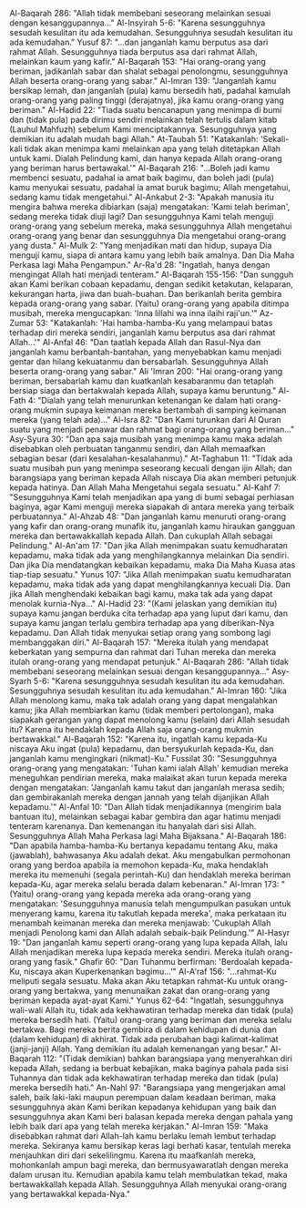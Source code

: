 Al-Baqarah 286: "Allah tidak membebani seseorang melainkan sesuai dengan kesanggupannya..."
Al-Insyirah 5-6: "Karena sesungguhnya sesudah kesulitan itu ada kemudahan. Sesungguhnya sesudah kesulitan itu ada kemudahan."
Yusuf 87: "...dan janganlah kamu berputus asa dari rahmat Allah. Sesungguhnya tiada berputus asa dari rahmat Allah, melainkan kaum yang kafir."
Al-Baqarah 153: "Hai orang-orang yang beriman, jadikanlah sabar dan shalat sebagai penolongmu, sesungguhnya Allah beserta orang-orang yang sabar."
Al-Imran 139: "Janganlah kamu bersikap lemah, dan janganlah (pula) kamu bersedih hati, padahal kamulah orang-orang yang paling tinggi (derajatnya), jika kamu orang-orang yang beriman."
Al-Hadid 22: "Tiada suatu bencanapun yang menimpa di bumi dan (tidak pula) pada dirimu sendiri melainkan telah tertulis dalam kitab (Lauhul Mahfuzh) sebelum Kami menciptakannya. Sesungguhnya yang demikian itu adalah mudah bagi Allah."
At-Taubah 51: "Katakanlah: 'Sekali-kali tidak akan menimpa kami melainkan apa yang telah ditetapkan Allah untuk kami. Dialah Pelindung kami, dan hanya kepada Allah orang-orang yang beriman harus bertawakal.'"
Al-Baqarah 216: "...Boleh jadi kamu membenci sesuatu, padahal ia amat baik bagimu, dan boleh jadi (pula) kamu menyukai sesuatu, padahal ia amat buruk bagimu; Allah mengetahui, sedang kamu tidak mengetahui."
Al-Ankabut 2-3: "Apakah manusia itu mengira bahwa mereka dibiarkan (saja) mengatakan: 'Kami telah beriman', sedang mereka tidak diuji lagi? Dan sesungguhnya Kami telah menguji orang-orang yang sebelum mereka, maka sesungguhnya Allah mengetahui orang-orang yang benar dan sesungguhnya Dia mengetahui orang-orang yang dusta."
Al-Mulk 2: "Yang menjadikan mati dan hidup, supaya Dia menguji kamu, siapa di antara kamu yang lebih baik amalnya. Dan Dia Maha Perkasa lagi Maha Pengampun."
Ar-Ra'd 28: "Ingatlah, hanya dengan mengingat Allah hati menjadi tenteram."
Al-Baqarah 155-156: "Dan sungguh akan Kami berikan cobaan kepadamu, dengan sedikit ketakutan, kelaparan, kekurangan harta, jiwa dan buah-buahan. Dan berikanlah berita gembira kepada orang-orang yang sabar. (Yaitu) orang-orang yang apabila ditimpa musibah, mereka mengucapkan: 'Inna lillahi wa inna ilaihi raji'un.'"
Az-Zumar 53: "Katakanlah: 'Hai hamba-hamba-Ku yang melampaui batas terhadap diri mereka sendiri, janganlah kamu berputus asa dari rahmat Allah...'"
Al-Anfal 46: "Dan taatlah kepada Allah dan Rasul-Nya dan janganlah kamu berbantah-bantahan, yang menyebabkan kamu menjadi gentar dan hilang kekuatanmu dan bersabarlah. Sesungguhnya Allah beserta orang-orang yang sabar."
Ali 'Imran 200: "Hai orang-orang yang beriman, bersabarlah kamu dan kuatkanlah kesabaranmu dan tetaplah bersiap siaga dan bertakwalah kepada Allah, supaya kamu beruntung."
Al-Fath 4: "Dialah yang telah menurunkan ketenangan ke dalam hati orang-orang mukmin supaya keimanan mereka bertambah di samping keimanan mereka (yang telah ada)..."
Al-Isra 82: "Dan Kami turunkan dari Al Quran suatu yang menjadi penawar dan rahmat bagi orang-orang yang beriman..."
Asy-Syura 30: "Dan apa saja musibah yang menimpa kamu maka adalah disebabkan oleh perbuatan tanganmu sendiri, dan Allah memaafkan sebagian besar (dari kesalahan-kesalahanmu)."
At-Taghabun 11: "Tidak ada suatu musibah pun yang menimpa seseorang kecuali dengan ijin Allah; dan barangsiapa yang beriman kepada Allah niscaya Dia akan memberi petunjuk kepada hatinya. Dan Allah Maha Mengetahui segala sesuatu."
Al-Kahf 7: "Sesungguhnya Kami telah menjadikan apa yang di bumi sebagai perhiasan baginya, agar Kami menguji mereka siapakah di antara mereka yang terbaik perbuatannya."
Al-Ahzab 48: "Dan janganlah kamu menuruti orang-orang yang kafir dan orang-orang munafik itu, janganlah kamu hiraukan gangguan mereka dan bertawakkallah kepada Allah. Dan cukuplah Allah sebagai Pelindung."
Al-An'am 17: "Dan jika Allah menimpakan suatu kemudharatan kepadamu, maka tidak ada yang menghilangkannya melainkan Dia sendiri. Dan jika Dia mendatangkan kebaikan kepadamu, maka Dia Maha Kuasa atas tiap-tiap sesuatu."
Yunus 107: "Jika Allah menimpakan suatu kemudharatan kepadamu, maka tidak ada yang dapat menghilangkannya kecuali Dia. Dan jika Allah menghendaki kebaikan bagi kamu, maka tak ada yang dapat menolak kurnia-Nya..."
Al-Hadid 23: "(Kami jelaskan yang demikian itu) supaya kamu jangan berduka cita terhadap apa yang luput dari kamu, dan supaya kamu jangan terlalu gembira terhadap apa yang diberikan-Nya kepadamu. Dan Allah tidak menyukai setiap orang yang sombong lagi membanggakan diri."
Al-Baqarah 157: "Mereka itulah yang mendapat keberkatan yang sempurna dan rahmat dari Tuhan mereka dan mereka itulah orang-orang yang mendapat petunjuk."
Al-Baqarah 286: "Allah tidak membebani seseorang melainkan sesuai dengan kesanggupannya..."
Asy-Syarh 5-6: "Karena sesungguhnya sesudah kesulitan itu ada kemudahan. Sesungguhnya sesudah kesulitan itu ada kemudahan."
Al-Imran 160: "Jika Allah menolong kamu, maka tak adalah orang yang dapat mengalahkan kamu; jika Allah membiarkan kamu (tidak memberi pertolongan), maka siapakah gerangan yang dapat menolong kamu (selain) dari Allah sesudah itu? Karena itu hendaklah kepada Allah saja orang-orang mukmin bertawakkal."
Al-Baqarah 152: "Karena itu, ingatlah kamu kepada-Ku niscaya Aku ingat (pula) kepadamu, dan bersyukurlah kepada-Ku, dan janganlah kamu mengingkari (nikmat)-Ku."
Fussilat 30: "Sesungguhnya orang-orang yang mengatakan: 'Tuhan kami ialah Allah' kemudian mereka meneguhkan pendirian mereka, maka malaikat akan turun kepada mereka dengan mengatakan: 'Janganlah kamu takut dan janganlah merasa sedih; dan gembirakanlah mereka dengan jannah yang telah dijanjikan Allah kepadamu.'"
Al-Anfal 10: "Dan Allah tidak menjadikannya (mengirim bala bantuan itu), melainkan sebagai kabar gembira dan agar hatimu menjadi tenteram karenanya. Dan kemenangan itu hanyalah dari sisi Allah. Sesungguhnya Allah Maha Perkasa lagi Maha Bijaksana."
Al-Baqarah 186: "Dan apabila hamba-hamba-Ku bertanya kepadamu tentang Aku, maka (jawablah), bahwasanya Aku adalah dekat. Aku mengabulkan permohonan orang yang berdoa apabila ia memohon kepada-Ku, maka hendaklah mereka itu memenuhi (segala perintah-Ku) dan hendaklah mereka beriman kepada-Ku, agar mereka selalu berada dalam kebenaran."
Al-Imran 173: "(Yaitu) orang-orang yang kepada mereka ada orang-orang yang mengatakan: 'Sesungguhnya manusia telah mengumpulkan pasukan untuk menyerang kamu, karena itu takutlah kepada mereka', maka perkataan itu menambah keimanan mereka dan mereka menjawab: 'Cukuplah Allah menjadi Penolong kami dan Allah adalah sebaik-baik Pelindung.'"
Al-Hasyr 19: "Dan janganlah kamu seperti orang-orang yang lupa kepada Allah, lalu Allah menjadikan mereka lupa kepada mereka sendiri. Mereka itulah orang-orang yang fasik."
Ghafir 60: "Dan Tuhanmu berfirman: 'Berdoalah kepada-Ku, niscaya akan Kuperkenankan bagimu...'"
Al-A'raf 156: "...rahmat-Ku meliputi segala sesuatu. Maka akan Aku tetapkan rahmat-Ku untuk orang-orang yang bertakwa, yang menunaikan zakat dan orang-orang yang beriman kepada ayat-ayat Kami."
Yunus 62-64: "Ingatlah, sesungguhnya wali-wali Allah itu, tidak ada kekhawatiran terhadap mereka dan tidak (pula) mereka bersedih hati. (Yaitu) orang-orang yang beriman dan mereka selalu bertakwa. Bagi mereka berita gembira di dalam kehidupan di dunia dan (dalam kehidupan) di akhirat. Tidak ada perubahan bagi kalimat-kalimat (janji-janji) Allah. Yang demikian itu adalah kemenangan yang besar."
Al-Baqarah 112: "(Tidak demikian) bahkan barangsiapa yang menyerahkan diri kepada Allah, sedang ia berbuat kebajikan, maka baginya pahala pada sisi Tuhannya dan tidak ada kekhawatiran terhadap mereka dan tidak (pula) mereka bersedih hati."
An-Nahl 97: "Barangsiapa yang mengerjakan amal saleh, baik laki-laki maupun perempuan dalam keadaan beriman, maka sesungguhnya akan Kami berikan kepadanya kehidupan yang baik dan sesungguhnya akan Kami beri balasan kepada mereka dengan pahala yang lebih baik dari apa yang telah mereka kerjakan."
Al-Imran 159: "Maka disebabkan rahmat dari Allah-lah kamu berlaku lemah lembut terhadap mereka. Sekiranya kamu bersikap keras lagi berhati kasar, tentulah mereka menjauhkan diri dari sekelilingmu. Karena itu maafkanlah mereka, mohonkanlah ampun bagi mereka, dan bermusyawaratlah dengan mereka dalam urusan itu. Kemudian apabila kamu telah membulatkan tekad, maka bertawakkallah kepada Allah. Sesungguhnya Allah menyukai orang-orang yang bertawakkal kepada-Nya."